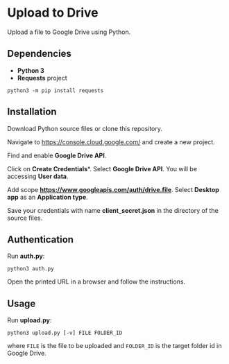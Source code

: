 # Upload to Drive

Upload a file to Google Drive using Python.

## Dependencies

- **Python 3**
- **Requests** project
```
python3 -m pip install requests
```

## Installation

Download Python source files or clone this repository.

Navigate to https://console.cloud.google.com/ and create a new project.

Find and enable **Google Drive API**.

Click on **Create Credentials***.
Select **Google Drive API**.
You will be accessing **User data**.

Add scope **https://www.googleapis.com/auth/drive.file**.
Select **Desktop app** as an **Application type**.

Save your credentials with name **client_secret.json** in the directory of the source files.

## Authentication

Run **auth.py**:
```
python3 auth.py
```

Open the printed URL in a browser and follow the instructions.

## Usage

Run **upload.py**:
```
python3 upload.py [-v] FILE FOLDER_ID
```
where `FILE` is the file to be uploaded
and `FOLDER_ID` is the target folder id in Google Drive.
